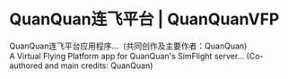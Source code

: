 # QuanQuan连飞平台 | QuanQuanVFP
QuanQuan连飞平台应用程序...（共同创作及主要作者：QuanQuan)<br>
A Virtual Flying Platform app for QuanQuan's SimFlight server... (Co-authored and main credits: QuanQuan)
